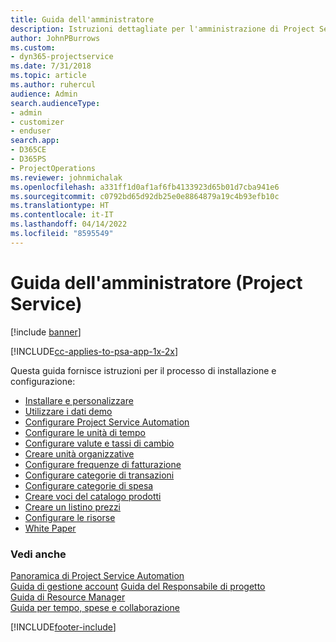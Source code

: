 ```yaml
---
title: Guida dell'amministratore
description: Istruzioni dettagliate per l'amministrazione di Project Service
author: JohnPBurrows
ms.custom:
- dyn365-projectservice
ms.date: 7/31/2018
ms.topic: article
ms.author: ruhercul
audience: Admin
search.audienceType:
- admin
- customizer
- enduser
search.app:
- D365CE
- D365PS
- ProjectOperations
ms.reviewer: johnmichalak
ms.openlocfilehash: a331ff1d0af1af6fb4133923d65b01d7cba941e6
ms.sourcegitcommit: c0792bd65d92db25e0e8864879a19c4b93efb10c
ms.translationtype: HT
ms.contentlocale: it-IT
ms.lasthandoff: 04/14/2022
ms.locfileid: "8595549"
---
```

# <a name="administrator-guide-project-service"></a>Guida dell'amministratore (Project Service)

[!include [banner](../includes/psa-now-project-operations.md)]

[!INCLUDE[cc-applies-to-psa-app-1x-2x](../includes/cc-applies-to-psa-app-1x-2x.md)]

Questa guida fornisce istruzioni per il processo di installazione e configurazione:  
  
- [Installare e personalizzare](install-customize.md)
- [Utilizzare i dati demo](use-demo-data.md)
- [Configurare Project Service Automation](configure.md)
- [Configurare le unità di tempo](set-up-time-units.md)
- [Configurare valute e tassi di cambio](set-up-currencies-exchange-rates.md)
- [Creare unità organizzative](create-organizational-units.md)
- [Configurare frequenze di fatturazione](set-up-invoice-frequencies.md)
- [Configurare categorie di transazioni](configure-transaction-categories.md)
- [Configurare categorie di spesa](configure-expense-categories.md)
- [Creare voci del catalogo prodotti](create-product-catalog-items.md)
- [Creare un listino prezzi](create-price-list.md)
- [Configurare le risorse](set-up-resources.md)
- [White Paper](white-papers.md)
  
### <a name="see-also"></a>Vedi anche  
 [Panoramica di Project Service Automation](../psa/overview.md)    
 [Guida di gestione account](../psa/account-manager-guide.md) [Guida del Responsabile di progetto](../psa/project-manager-guide.md)   
 [Guida di Resource Manager](../psa/resource-manager-guide.md)   
 [Guida per tempo, spese e collaborazione](../psa/time-expense-collaboration-guide.md)


[!INCLUDE[footer-include](../includes/footer-banner.md)]
